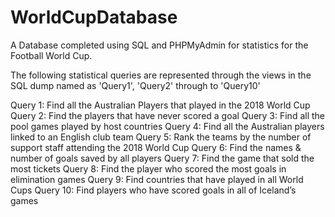 # WorldCupDatabase
A Database completed using SQL and PHPMyAdmin for statistics for the Football World Cup.

The following statistical queries are represented through the views in the SQL dump named as 'Query1', 'Query2' through to 'Query10'

Query 1: Find all the Australian Players that played in the 2018 World Cup
Query 2: Find the players that have never scored a goal
Query 3: Find all the pool games played by host countries
Query 4: Find all the Australian players linked to an English club team
Query 5: Rank the teams by the number of support staff attending the 2018 World Cup
Query 6: Find the names & number of goals saved by all players
Query 7: Find the game that sold the most tickets
Query 8: Find the player who scored the most goals in elimination games
Query 9: Find countries that have played in all World Cups
Query 10: Find players who have scored goals in all of Iceland’s games

